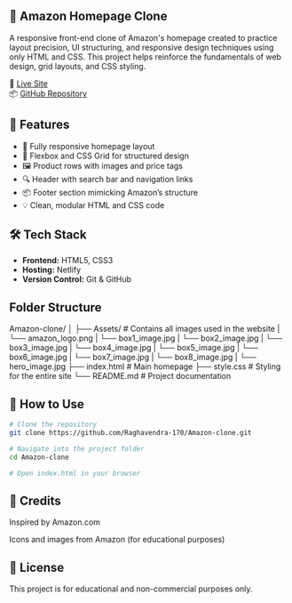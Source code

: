 ## 🛒 Amazon Homepage Clone

A responsive front-end clone of Amazon's homepage created to practice layout precision, UI structuring, and responsive design techniques using only HTML and CSS. This project helps reinforce the fundamentals of web design, grid layouts, and CSS styling.

🔗 [Live Site](https://amazon-cloneid.netlify.app/)  
📦 [GitHub Repository](https://github.com/Raghavendra-170/Amazon-clone.git)

 ## 🎯 Features

- 🎨 Fully responsive homepage layout
- 🧱 Flexbox and CSS Grid for structured design
- 🖼️ Product rows with images and price tags
- 🔍 Header with search bar and navigation links
- 📦 Footer section mimicking Amazon’s structure
- 💡 Clean, modular HTML and CSS code

## 🛠 Tech Stack

- **Frontend:** HTML5, CSS3
- **Hosting:** Netlify
- **Version Control:** Git & GitHub

## Folder Structure

Amazon-clone/
│
├── Assets/ # Contains all images used in the website
|   └── amazon_logo.png
|   └── box1_image.jpg
|   └── box2_image.jpg
|   └── box3_image.jpg
|   └── box4_image.jpg
|   └── box5_image.jpg
|   └── box6_image.jpg
|   └── box7_image.jpg
|   └── box8_image.jpg
|   └── hero_image.jpg
├── index.html # Main homepage
├── style.css # Styling for the entire site
└── README.md # Project documentation

## 📌 How to Use

```bash
# Clone the repository
git clone https://github.com/Raghavendra-170/Amazon-clone.git

# Navigate into the project folder
cd Amazon-clone

# Open index.html in your browser
```
## 🙌 Credits
Inspired by Amazon.com

Icons and images from Amazon (for educational purposes)

## 📄 License
This project is for educational and non-commercial purposes only.
